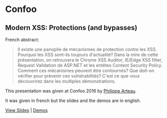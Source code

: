 # Confoo

## Modern XSS: Protections (and bypasses)

French abstract:

> Il existe une panoplie de mécanismes de protection contre les XSS. Pourquoi les XSS sont-ils toujours d'actualité? Dans la mire de cette présentation, on retrouvera le Chrome XSS Auditor, IE/Edge XSS filter, Request Validation de ASP.NET et les entêtes Content Security Policy. Comment ces mécanismes peuvent être contournés? Que doit-on vérifier pour prévenir ces vulnérabilités? C'est ce que vous découvrirez dans les multiples démonstrations.

This presentation was given at Confoo 2016 by [Philippe Arteau](https://github.com/h3xstream).

It was given in french but the slides and the demos are in english.

[View Slides](https://docs.google.com/presentation/d/130n98LMDyD1xyZp5wzgmjmrZPP-nBcU9tI3NaOVfBs0/preview) | [Demos](https://github.com/GoSecure/presentations/tree/master/2016-02-24_confoo/demos)
